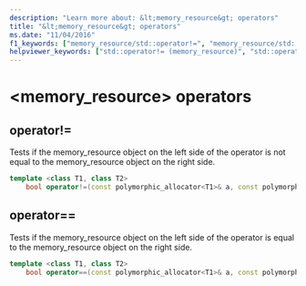 ```yaml
---
description: "Learn more about: &lt;memory_resource&gt; operators"
title: "&lt;memory_resource&gt; operators"
ms.date: "11/04/2016"
f1_keywords: ["memory_resource/std::operator!=", "memory_resource/std::operator=="]
helpviewer_keywords: ["std::operator!= (memory_resource)", "std::operator== (memory_resource)"]
---
```

# &lt;memory_resource&gt; operators

## <a name="op_neq"></a> operator!=

Tests if the memory_resource object on the left side of the operator is not equal to the memory_resource object on the right side.

```cpp
template <class T1, class T2>
    bool operator!=(const polymorphic_allocator<T1>& a, const polymorphic_allocator<T2>& b) noexcept;
```

## <a name="op_eq_eq"></a> operator==

Tests if the memory_resource object on the left side of the operator is equal to the memory_resource object on the right side.

```cpp
template <class T1, class T2>
    bool operator==(const polymorphic_allocator<T1>& a, const polymorphic_allocator<T2>& b) noexcept;
```
